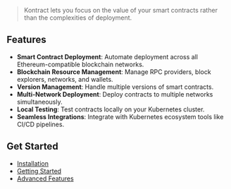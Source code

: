 > Kontract lets you focus on the value of your smart contracts rather than the complexities of deployment.

## Features

- **Smart Contract Deployment**: Automate deployment across all Ethereum-compatible blockchain networks.
- **Blockchain Resource Management**: Manage RPC providers, block explorers, networks, and wallets.
- **Version Management**: Handle multiple versions of smart contracts.
- **Multi-Network Deployment**: Deploy contracts to multiple networks simultaneously.
- **Local Testing**: Test contracts locally on your Kubernetes cluster.
- **Seamless Integrations**: Integrate with Kubernetes ecosystem tools like CI/CD pipelines.

## Get Started

- [Installation](installation.md)
- [Getting Started](getting-started.md)
- [Advanced Features](advanced-features.md)
